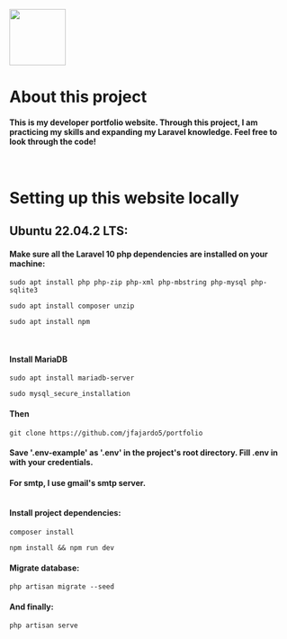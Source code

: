 <p align="left"><a href="https://jfajardo.net" target="_blank"><img src="https://jfajardo.net/images/applogo.png" width="100"></a></p>


# About this project

#### This is my developer portfolio website. Through this project, I am practicing my skills and expanding my Laravel knowledge. Feel free to look through the code!
<br/>

# Setting up this website locally




## Ubuntu 22.04.2 LTS:
#### Make sure all the Laravel 10 php dependencies are installed on your machine:<br/>


```
sudo apt install php php-zip php-xml php-mbstring php-mysql php-sqlite3
```
```
sudo apt install composer unzip
```
```
sudo apt install npm
```
<br/>

#### Install MariaDB

```
sudo apt install mariadb-server
```
```
sudo mysql_secure_installation
```
#### Then
```
git clone https://github.com/jfajardo5/portfolio
```

#### Save '.env-example' as '.env' in the project's root directory. Fill .env in with your credentials.

#### For smtp, I use gmail's smtp server.<br/><br/>

#### Install project dependencies:

```
composer install
```
```
npm install && npm run dev
```

#### Migrate database:

```
php artisan migrate --seed
```
#### And finally:
```
php artisan serve
```



